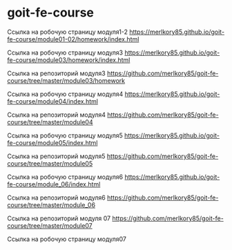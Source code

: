 # goit-fe-course
Ссылка на робочую страницу модуля1-2
https://merlkory85.github.io/goit-fe-course/module01-02/homework/index.html


Ссылка на робочую страницу модуля3
https://merlkory85.github.io/goit-fe-course/module03/homework/index.html

Ссылка на репозиторий модуля3
https://github.com/merlkory85/goit-fe-course/tree/master/module03/homework

Ссылка на робочую страницу модуля4
https://merlkory85.github.io/goit-fe-course/module04/index.html

Ссылка на репозиторий модуля4
https://github.com/merlkory85/goit-fe-course/tree/master/module04

Ссылка на робочую страницу модуля5
https://merlkory85.github.io/goit-fe-course/module05/index.html

Ссылка на репозиторий модуля5
https://github.com/merlkory85/goit-fe-course/tree/master/module05

Ссылка на робочую страницу модуля6
https://merlkory85.github.io/goit-fe-course/module_06/index.html

Ссылка на репозиторий модуля6
https://github.com/merlkory85/goit-fe-course/tree/master/module_06

Ссылка на репозиторий модуля 07
https://github.com/merlkory85/goit-fe-course/tree/master/module07

Ссылка на робочую страницу модуля07
